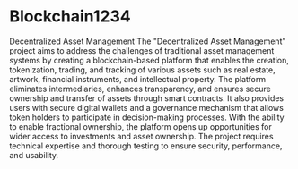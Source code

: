 # Blockchain1234
Decentralized Asset Management 
The "Decentralized Asset Management" project aims to address the challenges of traditional asset management systems by creating a blockchain-based platform that enables the creation, tokenization, trading, and tracking of various assets such as real estate, artwork, financial instruments, and intellectual property. The platform eliminates intermediaries, enhances transparency, and ensures secure ownership and transfer of assets through smart contracts. It also provides users with secure digital wallets and a governance mechanism that allows token holders to participate in decision-making processes. With the ability to enable fractional ownership, the platform opens up opportunities for wider access to investments and asset ownership. The project requires technical expertise and thorough testing to ensure security, performance, and usability.
